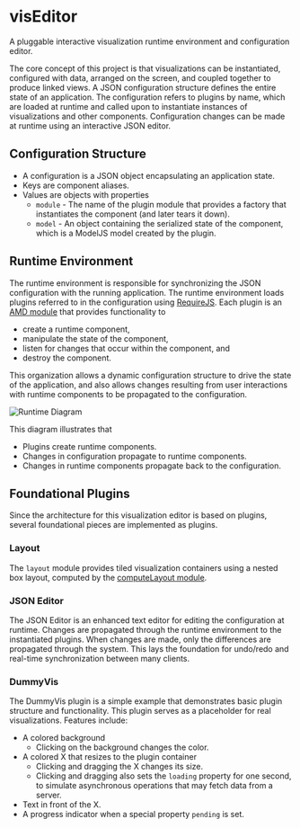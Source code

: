 # visEditor

A pluggable interactive visualization runtime environment and configuration editor.

The core concept of this project is that visualizations can be instantiated, configured with data, arranged on the screen, and coupled together to produce linked views. A JSON configuration structure defines the entire state of an application. The configuration refers to plugins by name, which are loaded at runtime and called upon to instantiate instances of visualizations and other components. Configuration changes can be made at runtime using an interactive JSON editor.

## Configuration Structure

 * A configuration is a JSON object encapsulating an application state.
 * Keys are component aliases.
 * Values are objects with properties
   * `module` - The name of the plugin module that provides a factory
     that instantiates the component (and later tears it down).
   * `model` - An object containing the serialized state of the component,
     which is a ModelJS model created by the plugin.

## Runtime Environment

The runtime environment is responsible for synchronizing the JSON configuration with the running application. The runtime environment loads plugins referred to in the configuration using [RequireJS](http://requirejs.org/). Each plugin is an [AMD module](http://requirejs.org/docs/whyamd.html) that provides functionality to

 * create a runtime component,
 * manipulate the state of the component, 
 * listen for changes that occur within the component, and
 * destroy the component.

This organization allows a dynamic configuration structure to drive the state of the application, and also allows changes resulting from user interactions with runtime components to be propagated to the configuration.

![Runtime Diagram](images/Plugins.png)

This diagram illustrates that

 * Plugins create runtime components.
 * Changes in configuration propagate to runtime components.
 * Changes in runtime components propagate back to the configuration.

## Foundational Plugins

Since the architecture for this visualization editor is based on plugins, several foundational pieces are implemented as plugins.

### Layout

The `layout` module provides tiled visualization containers using a nested box layout, computed by the [computeLayout module](http://curran.github.io/visEditor/docs/computeLayout.html).

### JSON Editor

The JSON Editor is an enhanced text editor for editing the configuration at runtime. Changes are propagated through the runtime environment to the instantiated plugins. When changes are made, only the differences are propagated through the system. This lays the foundation for undo/redo and real-time synchronization between many clients.

### DummyVis

The DummyVis plugin is a simple example that demonstrates basic plugin structure and functionality. This plugin serves as a placeholder for real visualizations. Features include:

 * A colored background
   * Clicking on the background changes the color.
 * A colored X that resizes to the plugin container
   * Clicking and dragging the X changes its size.
   * Clicking and dragging also sets the `loading` property for one second, to 
   simulate asynchronous operations that may fetch data from a server.
 * Text in front of the X.
 * A progress indicator when a special property `pending` is set.
